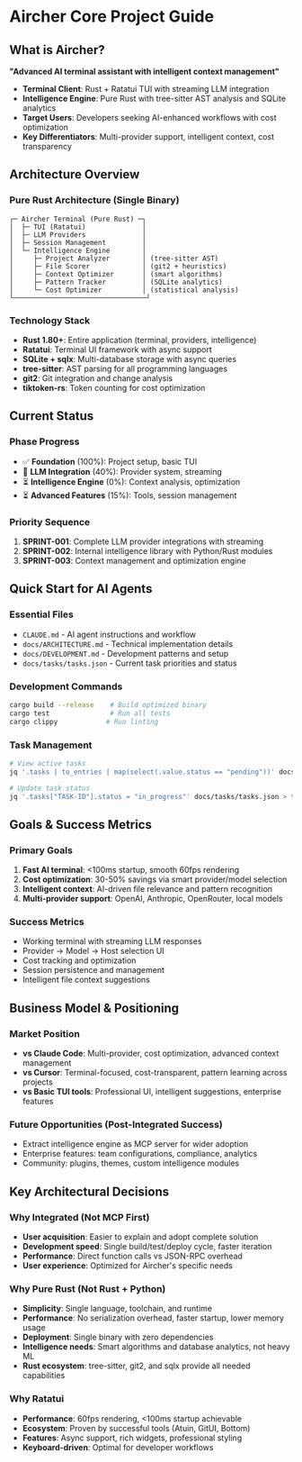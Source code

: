 # Aircher Core Project Guide

## What is Aircher?

**"Advanced AI terminal assistant with intelligent context management"**

- **Terminal Client**: Rust + Ratatui TUI with streaming LLM integration
- **Intelligence Engine**: Pure Rust with tree-sitter AST analysis and SQLite analytics  
- **Target Users**: Developers seeking AI-enhanced workflows with cost optimization
- **Key Differentiators**: Multi-provider support, intelligent context, cost transparency

## Architecture Overview

### Pure Rust Architecture (Single Binary)
```
┌─ Aircher Terminal (Pure Rust) ─┐
│  ├─ TUI (Ratatui)              │
│  ├─ LLM Providers              │
│  ├─ Session Management         │
│  └─ Intelligence Engine        │
│     ├─ Project Analyzer        │ (tree-sitter AST)
│     ├─ File Scorer             │ (git2 + heuristics)
│     ├─ Context Optimizer       │ (smart algorithms)
│     ├─ Pattern Tracker         │ (SQLite analytics)
│     └─ Cost Optimizer          │ (statistical analysis)
└─────────────────────────────────┘
```

### Technology Stack
- **Rust 1.80+**: Entire application (terminal, providers, intelligence)
- **Ratatui**: Terminal UI framework with async support
- **SQLite + sqlx**: Multi-database storage with async queries
- **tree-sitter**: AST parsing for all programming languages
- **git2**: Git integration and change analysis
- **tiktoken-rs**: Token counting for cost optimization

## Current Status

### Phase Progress
- ✅ **Foundation** (100%): Project setup, basic TUI
- 🚧 **LLM Integration** (40%): Provider system, streaming
- ⏳ **Intelligence Engine** (0%): Context analysis, optimization
- ⏳ **Advanced Features** (15%): Tools, session management

### Priority Sequence
1. **SPRINT-001**: Complete LLM provider integrations with streaming
2. **SPRINT-002**: Internal intelligence library with Python/Rust modules  
3. **SPRINT-003**: Context management and optimization engine

## Quick Start for AI Agents

### Essential Files
- `CLAUDE.md` - AI agent instructions and workflow
- `docs/ARCHITECTURE.md` - Technical implementation details
- `docs/DEVELOPMENT.md` - Development patterns and setup
- `docs/tasks/tasks.json` - Current task priorities and status

### Development Commands
```bash
cargo build --release    # Build optimized binary
cargo test               # Run all tests  
cargo clippy            # Run linting
```

### Task Management
```bash
# View active tasks
jq '.tasks | to_entries | map(select(.value.status == "pending"))' docs/tasks/tasks.json

# Update task status  
jq '.tasks["TASK-ID"].status = "in_progress"' docs/tasks/tasks.json > tmp.json && mv tmp.json docs/tasks/tasks.json
```

## Goals & Success Metrics

### Primary Goals
1. **Fast AI terminal**: <100ms startup, smooth 60fps rendering
2. **Cost optimization**: 30-50% savings via smart provider/model selection
3. **Intelligent context**: AI-driven file relevance and pattern recognition
4. **Multi-provider support**: OpenAI, Anthropic, OpenRouter, local models

### Success Metrics
- Working terminal with streaming LLM responses
- Provider → Model → Host selection UI
- Cost tracking and optimization
- Session persistence and management
- Intelligent file context suggestions

## Business Model & Positioning

### Market Position
- **vs Claude Code**: Multi-provider, cost optimization, advanced context management
- **vs Cursor**: Terminal-focused, cost-transparent, pattern learning across projects
- **vs Basic TUI tools**: Professional UI, intelligent suggestions, enterprise features

### Future Opportunities (Post-Integrated Success)
- Extract intelligence engine as MCP server for wider adoption
- Enterprise features: team configurations, compliance, analytics
- Community: plugins, themes, custom intelligence modules

## Key Architectural Decisions

### Why Integrated (Not MCP First)
- **User acquisition**: Easier to explain and adopt complete solution
- **Development speed**: Single build/test/deploy cycle, faster iteration
- **Performance**: Direct function calls vs JSON-RPC overhead
- **User experience**: Optimized for Aircher's specific needs

### Why Pure Rust (Not Rust + Python)
- **Simplicity**: Single language, toolchain, and runtime
- **Performance**: No serialization overhead, faster startup, lower memory usage
- **Deployment**: Single binary with zero dependencies
- **Intelligence needs**: Smart algorithms and database analytics, not heavy ML
- **Rust ecosystem**: tree-sitter, git2, and sqlx provide all needed capabilities

### Why Ratatui
- **Performance**: 60fps rendering, <100ms startup achievable
- **Ecosystem**: Proven by successful tools (Atuin, GitUI, Bottom)
- **Features**: Async support, rich widgets, professional styling
- **Keyboard-driven**: Optimal for developer workflows